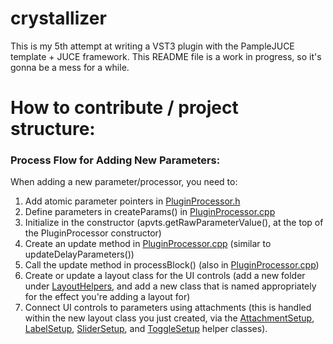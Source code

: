 # crystallizer
This is my 5th attempt at writing a VST3 plugin with the PampleJUCE template + JUCE framework.
This README file is a work in progress, so it's gonna be a mess for a while.

# How to contribute / project structure:

### Process Flow for Adding New Parameters:

When adding a new parameter/processor, you need to:

1. Add atomic parameter pointers in [PluginProcessor.h](https://github.com/smonk333/crystallizer/tree/main/source/PluginProcessor.h)
2. Define parameters in createParams() in [PluginProcessor.cpp](https://github.com/smonk333/crystallizer/tree/main/source/PluginProcessor.cpp)
3. Initialize in the constructor (apvts.getRawParameterValue(), at the top of the PluginProcessor constructor)
4. Create an update method in [PluginProcessor.cpp](https://github.com/smonk333/crystallizer/tree/main/source/PluginProcessor.cpp) (similar to updateDelayParameters())
5. Call the update method in processBlock() (also in [PluginProcessor.cpp](https://github.com/smonk333/crystallizer/tree/main/source/PluginProcessor.cpp))
6. Create or update a layout class for the UI controls (add a new folder under [LayoutHelpers](https://github.com/smonk333/crystallizer/tree/main/source/LayoutHelpers), and add a new class that is named appropriately for the effect you're adding a layout for)
7. Connect UI controls to parameters using attachments (this is handled within 
the new layout class you just created, via the 
[AttachmentSetup](https://github.com/smonk333/crystallizer/tree/main/source/LayoutHelpers/ControlSetupHelpers/AttachmentSetup),
[LabelSetup](https://github.com/smonk333/crystallizer/tree/main/source/LayoutHelpers/ControlSetupHelpers/LabelSetup),
[SliderSetup](https://github.com/smonk333/crystallizer/tree/main/source/LayoutHelpers/ControlSetupHelpers/SliderSetup),
and [ToggleSetup](https://github.com/smonk333/crystallizer/tree/main/source/LayoutHelpers/ControlSetupHelpers/ToggleSetup) 
helper classes).